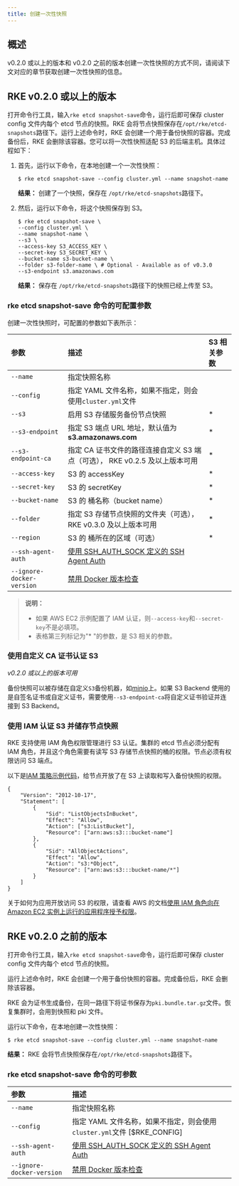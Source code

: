 ```yaml
---
title: 创建一次性快照
---
```


## 概述

v0.2.0 或以上的版本和 v0.2.0 之前的版本创建一次性快照的方式不同，请阅读下文对应的章节获取创建一次性快照的信息。

## RKE v0.2.0 或以上的版本

打开命令行工具，输入`rke etcd snapshot-save`命令，运行后即可保存 cluster config 文件内每个 etcd 节点的快照。RKE 会将节点快照保存在`/opt/rke/etcd-snapshots`路径下。运行上述命令时，RKE 会创建一个用于备份快照的容器。完成备份后，RKE 会删除该容器。您可以将一次性快照适配 S3 的后端主机。具体过程如下：

1. 首先，运行以下命令，在本地创建一个一次性快照：

   ```
   $ rke etcd snapshot-save --config cluster.yml --name snapshot-name
   ```

   **结果：** 创建了一个快照，保存在 `/opt/rke/etcd-snapshots`路径下。

2. 然后，运行以下命令，将这个快照保存到 S3。

   ```
   $ rke etcd snapshot-save \
   --config cluster.yml \
   --name snapshot-name \
   --s3 \
   --access-key S3_ACCESS_KEY \
   --secret-key S3_SECRET_KEY \
   --bucket-name s3-bucket-name \
   --folder s3-folder-name \ # Optional - Available as of v0.3.0
   --s3-endpoint s3.amazonaws.com
   ```

   **结果：** 保存在 `/opt/rke/etcd-snapshots`路径下的快照已经上传至 S3。

### rke etcd snapshot-save 命令的可配置参数

创建一次性快照时，可配置的参数如下表所示：

| 参数                      | 描述                                                                         | S3 相关参数 |
| :------------------------ | :--------------------------------------------------------------------------- | :---------- |
| `--name`                  | 指定快照名称                                                                 |             |
| `--config`                | 指定 YAML 文件名称，如果不指定，则会使用`cluster.yml`文件                    |             |
| `--s3`                    | 启用 S3 存储服务备份节点快照                                                 | \*          |
| `--s3-endpoint`           | 指定 S3 端点 URL 地址，默认值为 **s3.amazonaws.com**                         | \*          |
| `--s3-endpoint-ca`        | 指定 CA 证书文件的路径连接自定义 S3 端点（可选）， RKE v0.2.5 及以上版本可用 | \*          |
| `--access-key`            | S3 的 accessKey                                                              | \*          |
| `--secret-key`            | S3 的 secretKey                                                              | \*          |
| `--bucket-name`           | S3 的 桶名称（bucket name）                                                  | \*          |
| `--folder`                | 指定 S3 存储节点快照的文件夹（可选）， RKE v0.3.0 及以上版本可用             | \*          |
| `--region`                | S3 的 桶所在的区域（可选）                                                   | \*          |
| `--ssh-agent-auth`        | [使用 SSH_AUTH_SOCK 定义的 SSH Agent Auth](/docs/rke/config-options/_index)  |             |
| `--ignore-docker-version` | [禁用 Docker 版本检查](/docs/rke/config-options/_index)                      |

> **说明：**
>
> - 如果 AWS EC2 示例配置了 IAM 认证，则`--access-key`和`--secret-key`不是必填项。
> - 表格第三列标记为"\* "的参数，是 S3 相关的参数。

### 使用自定义 CA 证书认证 S3

_v0.2.0 或以上的版本可用_

备份快照可以被存储在自定义`S3`备份机器，如[minio](https://min.io/)上。如果 S3 Backend 使用的是自签名证书或自定义证书，需要使用`--s3-endpoint-ca`将自定义证书验证并连接到 S3 Backend。

### 使用 IAM 认证 S3 并储存节点快照

RKE 支持使用 IAM 角色权限管理进行 S3 认证。集群的 etcd 节点必须分配有 IAM 角色，并且这个角色需要有读写 S3 存储节点快照的桶的权限。节点必须有权限访问 S3 端点。

以下是[IAM 策略示例代码](https://docs.aws.amazon.com/IAM/latest/UserGuide/reference_policies_examples_s3_rw-bucket.html)，给节点开放了在 S3 上读取和写入备份快照的权限。

```
{
    "Version": "2012-10-17",
    "Statement": [
        {
            "Sid": "ListObjectsInBucket",
            "Effect": "Allow",
            "Action": ["s3:ListBucket"],
            "Resource": ["arn:aws:s3:::bucket-name"]
        },
        {
            "Sid": "AllObjectActions",
            "Effect": "Allow",
            "Action": "s3:*Object",
            "Resource": ["arn:aws:s3:::bucket-name/*"]
        }
    ]
}
```

关于如何为应用开放访问 S3 的权限，请查看 AWS 的文档[使用 IAM 角色向在 Amazon EC2 实例上运行的应用程序授予权限](https://docs.aws.amazon.com/zh_cn/IAM/latest/UserGuide/id_roles_use_switch-role-ec2.html)。

## RKE v0.2.0 之前的版本

打开命令行工具，输入`rke etcd snapshot-save`命令，运行后即可保存 cluster config 文件内每个 etcd 节点的快照。

运行上述命令时，RKE 会创建一个用于备份快照的容器。完成备份后，RKE 会删除该容器。

RKE 会为证书生成备份，在同一路径下将证书保存为`pki.bundle.tar.gz`文件。恢复集群时，会用到快照和 pki 文件。

运行以下命令，在本地创建一次性快照：

```
$ rke etcd snapshot-save --config cluster.yml --name snapshot-name
```

**结果：** RKE 会将节点快照保存在`/opt/rke/etcd-snapshots`路径下。

### rke etcd snapshot-save 命令的可参数

| 参数                      | 描述                                                                        |
| :------------------------ | :-------------------------------------------------------------------------- |
| `--name`                  | 指定快照名称                                                                |
| `--config`                | 指定 YAML 文件名称，如果不指定，则会使用`cluster.yml`文件 [$RKE_CONFIG]     |
| `--ssh-agent-auth`        | [使用 SSH_AUTH_SOCK 定义的 SSH Agent Auth](/docs/rke/config-options/_index) |
| `--ignore-docker-version` | [禁用 Docker 版本检查](/docs/rke/config-options/_index)                     |
